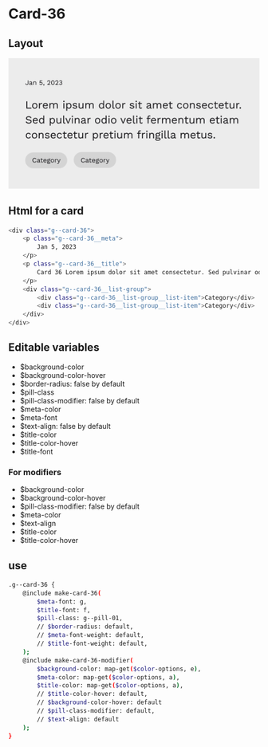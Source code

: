 # Card-36

## Layout

![alt text][card-36]

[card-36]: /src/img/global-components/card/card-36.png

## Html for a card

```sh
<div class="g--card-36">
    <p class="g--card-36__meta">
        Jan 5, 2023
    </p>
    <p class="g--card-36__title">
        Card 36 Lorem ipsum dolor sit amet consectetur. Sed pulvinar odio velit fermentum etiam consectetur pretium fringilla metus.
    </p>
    <div class="g--card-36__list-group">
        <div class="g--card-36__list-group__list-item">Category</div>
        <div class="g--card-36__list-group__list-item">Category</div>
    </div>
</div>
```

## Editable variables

- $background-color
- $background-color-hover
- $border-radius: false by default
- $pill-class
- $pill-class-modifier: false by default
- $meta-color
- $meta-font
- $text-align: false by default
- $title-color
- $title-color-hover
- $title-font

### For modifiers

- $background-color
- $background-color-hover
- $pill-class-modifier: false by default
- $meta-color
- $text-align
- $title-color
- $title-color-hover

## use

```sh
.g--card-36 {
    @include make-card-36(
        $meta-font: g,
        $title-font: f,
        $pill-class: g--pill-01,
        // $border-radius: default,
        // $meta-font-weight: default,
        // $title-font-weight: default,
    );
    @include make-card-36-modifier(
        $background-color: map-get($color-options, e),
        $meta-color: map-get($color-options, a),
        $title-color: map-get($color-options, a),
        // $title-color-hover: default,
        // $background-color-hover: default
        // $pill-class-modifier: default,
        // $text-align: default
    );
}
```
